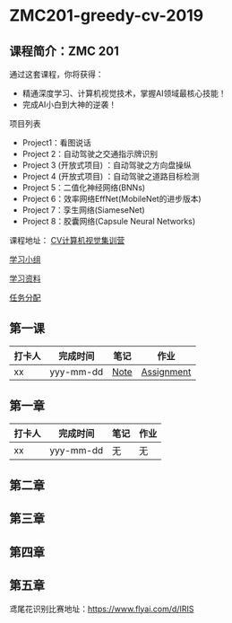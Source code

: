 # ZMC201-greedy-cv-2019

## 课程简介：ZMC 201

通过这套课程，你将获得：

* 精通深度学习、计算机视觉技术，掌握AI领域最核心技能！
* 完成AI小白到大神的逆袭！

项目列表

* Project1：看图说话
* Project 2：自动驾驶之交通指示牌识别
* Project 3 (开放式项目) ：自动驾驶之方向盘操纵
* Project 4 (开放式项目) ：自动驾驶之道路目标检测
* Project 5：二值化神经网络(BNNs)
* Project 6：效率网络EffNet(MobileNet的进步版本)
* Project 7：孪生网络(SiameseNet)
* Project 8：胶囊网络(Capsule Neural Networks)

课程地址：
[CV计算机视觉集训营](https://www.greedyai.com/course/49)

[学习小组](./groups.md)     

[学习资料](./additional_reading/)

[任务分配](./assignment.md/) 

## 第一课

|打卡人|完成时间|笔记|作业|
|---|---|---|---|
|xx|yyy-mm-dd|[Note](lesson1/note/xx.md)|[Assignment](lesson1/assignment/xx/)|

## 第一章

|打卡人|完成时间|笔记|作业|
|---|---|---|---|
|xx|yyy-mm-dd|无|无|

## 第二章

## 第三章
## 第四章
## 第五章
鸢尾花识别比赛地址：https://www.flyai.com/d/IRIS
